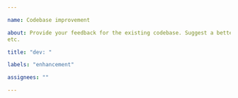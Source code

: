 ```yaml
---

name: Codebase improvement

about: Provide your feedback for the existing codebase. Suggest a better solution for algorithms, development tools,
etc.

title: "dev: "

labels: "enhancement"

assignees: ""

---
```

